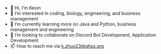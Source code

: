 - 👋 Hi, I’m Kevin
- 👀 I’m interested in coding, biology, engineering, and business management
- 🌱 I’m currently learning more on Java and Python, business management and engineering
- 💞️ I’m looking to collaborate on Discord Bot Development, Application Development
- 📫 How to reach me via k.zhuo23@qhss.org

<!---
SYOTOSKevin/SYOTOSKevin is a ✨ special ✨ repository because its `README.md` (this file) appears on your GitHub profile.
You can click the Preview link to take a look at your changes.
--->

